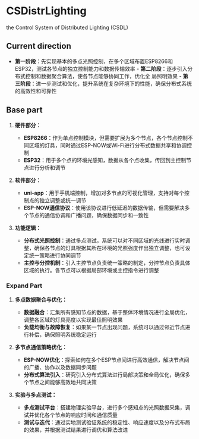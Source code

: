 # CSDistrLighting

the Control System of Distributed Lighting (CSDL)

## Current direction                                                          
- **第一阶段**：先实现基本的多点光照控制，在多个区域布置ESP8266和ESP32，测试各节点的独立控制能力和数据传输效率                                              - **第二阶段**：逐步引入分布式控制和数据聚合算法，使各节点能够协同工作，优化全
局照明效果                                                                    - **第三阶段**：进一步测试和优化，提升系统在复杂环境下的性能，确保分布式系统的高效性和可靠性

## Base part

1. **硬件部分：**
   - **ESP8266**：作为单点控制模块，但需要扩展为多个节点，各个节点控制不同区域的灯具，同时通过ESP-NOW或Wi-Fi进行分布式数据共享和协调控制
   - **ESP32**：用于多个点的环境光感知，数据从各个点收集，传回到主控制节点进行分析和调节

2. **软件部分：**
   - **uni-app**：用于手机端控制，增加对多节点的可视化管理，支持对每个控制点的独立调整或统一调节
   - **ESP-NOW通信协议**：使用该协议进行低延迟的数据传输，但需要解决多个节点的通信协调和广播问题，确保数据同步和一致性

3. **功能逻辑：**
   - **分布式光照控制**：通过多点测试，系统可以对不同区域的光线进行实时调整，确保各节点的灯具根据其所在环境的光照强度作出独立调整，也可设定统一策略进行协同调节
   - **主控与分控机制**：引入主控节点负责统一策略的制定，分控节点负责具体区域的执行。各节点可以根据局部环境或主控指令进行调整

### Expand Part

1. **多点数据聚合与优化：**
   - **数据融合**：汇集所有感知节点的数据，基于整体环境情况进行全局优化，调整各区域的灯具亮度以实现最佳照明效果
   - **负载均衡与故障恢复**：如果某一节点出现问题，系统可以通过邻近节点进行补偿，确保照明系统稳定运行

2. **多节点通信策略优化：**
   - **ESP-NOW优化**：探索如何在多个ESP节点间进行高效通信，解决节点间的广播、协作以及数据同步问题
   - **分布式算法引入**：研究引入分布式算法进行局部决策和全局优化，确保多个节点之间能够高效地共同决策

3. **实验与多点测试：**
   - **多点测试平台**：搭建物理实验平台，进行多个感知点的光照数据采集，调试并优化各个节点的响应时间和通信质量
   - **测试与迭代**：通过实地测试验证系统的稳定性、响应速度以及分布式布局的效果，并根据测试结果进行调优和算法改进
